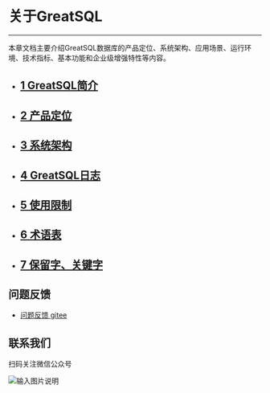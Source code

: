 # 关于GreatSQL
---

本章文档主要介绍GreatSQL数据库的产品定位、系统架构、应用场景、运行环境、技术指标、基本功能和企业级增强特性等内容。

 - ## [1 GreatSQL简介](./1-greatsql-brief-intro.md)
 - ## [2 产品定位](./2-greatsql-product-positioning.md)
 - ## [3 系统架构](./3-greatsql-arch.md)
 - ## [4 GreatSQL日志](./4-greatsql-log.md)
 - ## [5 使用限制](./5-greatsql-limitations.md)
 - ## [6 术语表](./6-greatsql-glossary.md)
 - ## [7 保留字、关键字](./7-greatsql-keywords.md)


**问题反馈**
---
- [问题反馈 gitee](https://gitee.com/GreatSQL/GreatSQL-Manual/issues)


**联系我们**
---

扫码关注微信公众号

![输入图片说明](https://images.gitee.com/uploads/images/2021/0802/141935_2ea2c196_8779455.jpeg "greatsql社区-wx-qrcode-0.5m.jpg")
